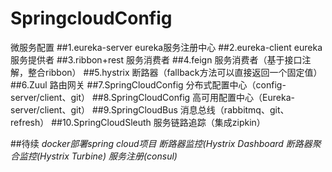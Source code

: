 # SpringcloudConfig
微服务配置
##1.eureka-server	eureka服务注册中心
##2.eureka-client	eureka服务提供者
##3.ribbon+rest		服务消费者
##4.feign			服务消费者（基于接口注解，整合ribbon）
##5.hystrix			断路器（fallback方法可以直接返回一个固定值）
##6.Zuul			路由网关
##7.SpringCloudConfig	分布式配置中心（config-server/client、git）
##8.SpringCloudConfig	高可用配置中心（Eureka-server/client、git）
##9.SpringCloudBus		消息总线（rabbitmq、git、refresh）
##10.SpringCloudSleuth	服务链路追踪（集成zipkin）

##待续
*docker部署spring cloud项目*
*断路器监控(Hystrix Dashboard*
*断路器聚合监控(Hystrix Turbine)*
*服务注册(consul)*